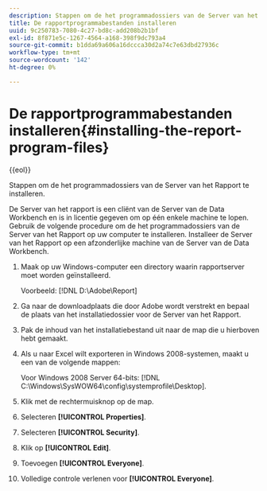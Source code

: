 ```yaml
---
description: Stappen om de het programmadossiers van de Server van het Rapport te installeren.
title: De rapportprogrammabestanden installeren
uuid: 9c250783-7080-4c27-bd8c-add208b2b1bf
exl-id: 8f871e5c-1267-4564-a168-398f9dc793a4
source-git-commit: b1dda69a606a16dccca30d2a74c7e63dbd27936c
workflow-type: tm+mt
source-wordcount: '142'
ht-degree: 0%

---
```


# De rapportprogrammabestanden installeren{#installing-the-report-program-files}

{{eol}}

Stappen om de het programmadossiers van de Server van het Rapport te installeren.

De Server van het rapport is een cliënt van de Server van de Data Workbench en is in licentie gegeven om op één enkele machine te lopen. Gebruik de volgende procedure om de het programmadossiers van de Server van het Rapport op uw computer te installeren. Installeer de Server van het Rapport op een afzonderlijke machine van de Server van de Data Workbench.

1. Maak op uw Windows-computer een directory waarin rapportserver moet worden geïnstalleerd.

   Voorbeeld: [!DNL D:\Adobe\Report]

1. Ga naar de downloadplaats die door Adobe wordt verstrekt en bepaal de plaats van het installatiedossier voor de Server van het Rapport.
1. Pak de inhoud van het installatiebestand uit naar de map die u hierboven hebt gemaakt.
1. Als u naar Excel wilt exporteren in Windows 2008-systemen, maakt u een van de volgende mappen:

   Voor Windows 2008 Server 64-bits: [!DNL C:\Windows\SysWOW64\config\systemprofile\Desktop].

1. Klik met de rechtermuisknop op de map.
1. Selecteren **[!UICONTROL Properties]**.
1. Selecteren **[!UICONTROL Security]**.
1. Klik op **[!UICONTROL Edit]**.
1. Toevoegen **[!UICONTROL Everyone]**.
1. Volledige controle verlenen voor **[!UICONTROL Everyone]**.
